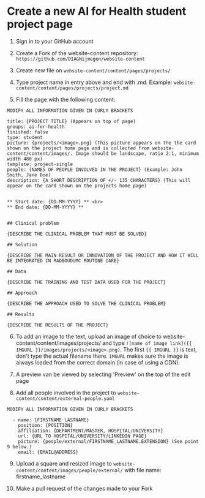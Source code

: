 # Create a new AI for Health student project page

1. Sign in to your GitHub account

2. Create a Fork of the website-content repository: ```https://github.com/DIAGNijmegen/website-content```

3. Create new file on ```website-content/content/pages/projects/```

4. Type project name in entry above and end with .md. Example: ```website-content/content/pages/projects/project.md```

5. Fill the page with the following content:

```
MODIFY ALL INFORMATION GIVEN IN CURLY BRACKETS 

title: {PROJECT TITLE} (Appears on top of page)
groups: ai-for-health
finished: false 
type: student
picture: {projects/<image>.png} (This picture appears on the the card shown on the project home page and is collected from website-content/content/images/. Image should be landscape, ratio 2:1, minimum width 480 px)
template: project-single
people: {NAMES OF PEOPLE INVOLVED IN THE PROJECT} (Example: John Smith, Jane Doe) 
description: {A SHORT DESCRIPTION OF +/- 135 CHARACTERS} (This will appear on the card shown on the projects home page)


** Start date: {DD-MM-YYYY} ** <br>
** End date: {DD-MM-YYYY} **


## Clinical problem

{DESCRIBE THE CLINICAL PROBLEM THAT MUST BE SOLVED}

## Solution

{DESCRIBE THE MAIN RESULT OR INNOVATION OF THE PROJECT AND HOW IT WILL BE INTEGRATED IN RADBOUDUMC ROUTINE CARE}

## Data

{DESCRIBE THE TRAINING AND TEST DATA USED FOR THE PROJECT}

## Approach

{DESCRIBE THE APPROACH USED TO SOLVE THE CLINICAL PROBLEM}

## Results

{DESCRIBE THE RESULTS OF THE PROJECT} 

```

6. To add an image to the text, upload an image of choice to website-content/content/images/projects/ and type `![name of image link]({{ IMGURL }}/images/projects/<image>.png)`. The first `{{ IMGURL }}` is text, don't type the actual filename there. `IMGURL` makes sure the image is always loaded from the correct domain (in case of using a CDN).

7. A preview van be viewed by selecting 'Preview' on the top of the edit page 

8. Add all people involved in the project to ```website-content/content/external-people.yaml```

```
MODIFY ALL INFORMATION GIVEN IN CURLY BRACKETS 

  - name: {FIRSTNAME LASTNAME}
    position: {POSITION}
    affiliation: {DEPARTMENT/MASTER, HOSPITAL/UNIVERSITY}
    url: {URL TO HOSPITAL/UNIVERSITY/LINKEDIN PAGE}
    picture: {people/external/FIRSTNAME_LASTNAME.EXTENSION} (See point 9 below.)
    email: {EMAIL@ADDRESS}

```
9. Upload a square and resized image to ```website-content/content/images/people/external/``` with file name: firstname_lastname

10. Make a pull request of the changes made to your Fork
